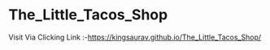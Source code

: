 # The_Little_Tacos_Shop
Visit Via Clicking Link :-https://kingsaurav.github.io/The_Little_Tacos_Shop/
